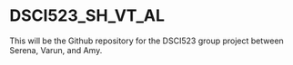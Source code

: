 # DSCI523_SH_VT_AL
 This will be the Github repository for the DSCI523 group project between Serena, Varun, and Amy.
